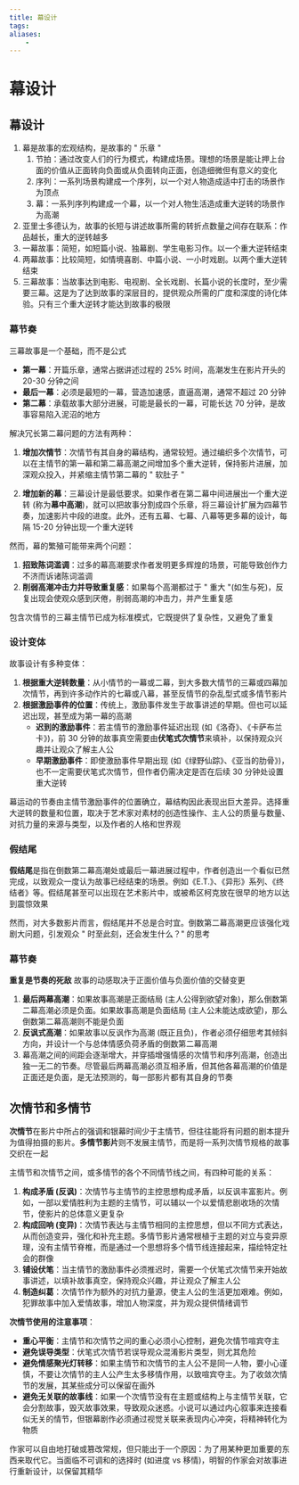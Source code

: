 ```yaml
---
title: 幕设计
tags:
aliases: 
    -
---
```


# 幕设计

## 幕设计

1. 幕是故事的宏观结构，是故事的 " 乐章 "
	1. 节拍：通过改变人们的行为模式，构建成场景。理想的场景是能让押上台面的价值从正面转向负面或从负面转向正面，创造细微但有意义的变化
	2. 序列：一系列场景构建成一个序列，以一个对人物造成适中打击的场景作为顶点
	3. 幕：一系列序列构建成一个幕，以一个对人物生活造成重大逆转的场景作为高潮
2. 亚里士多德认为，故事的长短与讲述故事所需的转折点数量之间存在联系：作品越长，重大的逆转越多
3. 一幕故事：简短，如短篇小说、独幕剧、学生电影习作。以一个重大逆转结束
4. 两幕故事：比较简短，如情境喜剧、中篇小说、一小时戏剧。以两个重大逆转结束
5. 三幕故事：当故事达到电影、电视剧、全长戏剧、长篇小说的长度时，至少需要三幕。这是为了达到故事的深层目的，提供观众所需的广度和深度的诗化体验。只有三个重大逆转才能达到故事的极限

### 幕节奏

三幕故事是一个基础，而不是公式
- **第一幕**：开篇乐章，通常占据讲述过程的 25% 时间，高潮发生在影片开头的 20-30 分钟之间
- **最后一幕**：必须是最短的一幕，营造加速感，直逼高潮，通常不超过 20 分钟
- **第二幕**：承载故事大部分进展，可能是最长的一幕，可能长达 70 分钟，是故事容易陷入泥沼的地方

解决冗长第二幕问题的方法有两种：

1. **增加次情节**：次情节有其自身的幕结构，通常较短。通过编织多个次情节，可以在主情节的第一幕和第二幕高潮之间增加多个重大逆转，保持影片进展，加深观众投入，并紧缩主情节第二幕的 " 软肚子 "
    
2. **增加新的幕**：三幕设计是最低要求。如果作者在第二幕中间进展出一个重大逆转 (称为**幕中高潮**)，就可以把故事分割成四个乐章，将三幕设计扩展为四幕节奏，加速影片中段的进度。此外，还有五幕、七幕、八幕等更多幕的设计，每隔 15-20 分钟出现一个重大逆转

然而，幕的繁殖可能带来两个问题：

1. **招致陈词滥调**：过多的幕高潮要求作者发明更多辉煌的场景，可能导致创作力不济而诉诸陈词滥调
2. **削弱高潮冲击力并导致重复感**：如果每个高潮都过于 " 重大 "(如生与死)，反复出现会使观众感到厌倦，削弱高潮的冲击力，并产生重复感

包含次情节的三幕主情节已成为标准模式，它既提供了复杂性，又避免了重复

### 设计变体

故事设计有多种变体：
1. **根据重大逆转数量**：从小情节的一幕或二幕，到大多数大情节的三幕或四幕加次情节，再到许多动作片的七幕或八幕，甚至反情节的杂乱型式或多情节影片
2. **根据激励事件的位置**：传统上，激励事件发生于故事讲述的早期。但也可以延迟出现，甚至成为第一幕的高潮
    - **迟到的激励事件**：若主情节的激励事件延迟出现 (如《洛奇》、《卡萨布兰卡》)，前 30 分钟的故事真空需要由**伏笔式次情节**来填补，以保持观众兴趣并让观众了解主人公
    - **早期激励事件**：即使激励事件早期出现 (如《绿野仙踪》、《亚当的肋骨》)，也不一定需要伏笔式次情节，但作者仍需决定是否在后续 30 分钟处设置重大逆转

幕运动的节奏由主情节激励事件的位置确立，幕结构因此表现出巨大差异。选择重大逆转的数量和位置，取决于艺术家对素材的创造性操作、主人公的质量与数量、对抗力量的来源与类型，以及作者的人格和世界观

### 假结尾

**假结尾**是指在倒数第二幕高潮处或最后一幕进展过程中，作者创造出一个看似已然完成，以致观众一度认为故事已经结束的场景。例如《E.T.》、《异形》系列、《终结者》等。假结尾甚至可以出现在艺术影片中，或被希区柯克放在很早的地方以达到震惊效果

然而，对大多数影片而言，假结尾并不总是合时宜。倒数第二幕高潮更应该强化戏剧大问题，引发观众 " 时至此刻，还会发生什么？" 的思考

### 幕节奏

**重复是节奏的死敌** 故事的动感取决于正面价值与负面价值的交替变更
1. **最后两幕高潮**：如果故事高潮是正面结局 (主人公得到欲望对象)，那么倒数第二幕高潮必须是负面。如果故事高潮是负面结局 (主人公未能达成欲望)，那么倒数第二幕高潮则不能是负面
2. **反讽式高潮**：如果故事以反讽作为高潮 (既正且负)，作者必须仔细思考其倾斜方向，并设计一个与总体情感负荷矛盾的倒数第二幕高潮
3. 幕高潮之间的间距会逐渐增大，并穿插增强情感的次情节和序列高潮，创造出独一无二的节奏。尽管最后两幕高潮必须互相矛盾，但其他各幕高潮的价值是正面还是负面，是无法预测的，每一部影片都有其自身的节奏

## 次情节和多情节

**次情节**在影片中所占的强调和银幕时间少于主情节，但往往能将有问题的剧本提升为值得拍摄的影片。**多情节影片**则不发展主情节，而是将一系列次情节规格的故事交织在一起

主情节和次情节之间，或多情节的各个不同情节线之间，有四种可能的关系：

1. **构成矛盾 (反讽)**：次情节与主情节的主控思想构成矛盾，以反讽丰富影片。例如，一部以爱情胜利为主题的主情节，可以辅以一个以爱情悲剧收场的次情节，使影片的总体意义更复杂
2. **构成回响 (变异)**：次情节表达与主情节相同的主控思想，但以不同方式表达，从而创造变异，强化和补充主题。多情节影片通常根植于主题的对立与变异原理，没有主情节脊椎，而是通过一个思想将多个情节线连接起来，描绘特定社会的群像
3. **铺设伏笔**：当主情节的激励事件必须推迟时，需要一个伏笔式次情节来开始故事讲述，以填补故事真空，保持观众兴趣，并让观众了解主人公
4. **制造纠葛**：次情节作为额外的对抗力量源，使主人公的生活更加艰难。例如，犯罪故事中加入爱情故事，增加人物深度，并为观众提供情绪调节

**次情节使用的注意事项**：

- **重心平衡**：主情节和次情节之间的重心必须小心控制，避免次情节喧宾夺主
- **避免误导类型**：伏笔式次情节若误导观众混淆影片类型，则尤其危险
- **避免情感聚光灯转移**：如果主情节和次情节的主人公不是同一人物，要小心谨慎，不要让次情节的主人公产生太多移情作用，以致喧宾夺主。为了收敛次情节的发展，其某些成分可以保留在画外
- **避免无关联的故事线**：如果一个次情节没有在主题或结构上与主情节关联，它会分割故事，毁灭故事效果，导致观众迷惑。小说可以通过内心叙事来连接看似无关的情节，但银幕剧作必须通过视觉关联来表现内心冲突，将精神转化为物质

作家可以自由地打破或篡改常规，但只能出于一个原因：为了用某种更加重要的东西来取代它。当面临不可调和的选择时 (如进度 vs 移情)，明智的作家会对故事进行重新设计，以保留其精华